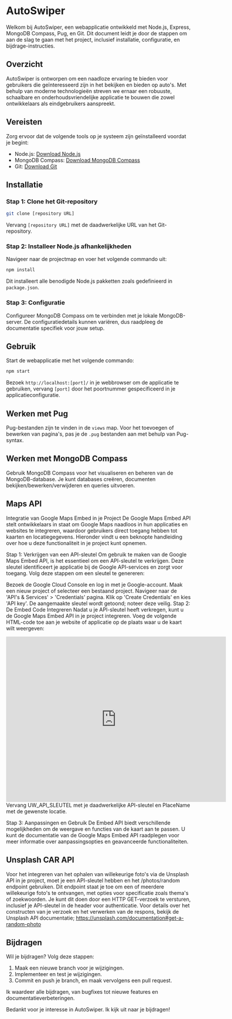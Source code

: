 # AutoSwiper

Welkom bij AutoSwiper, een webapplicatie ontwikkeld met Node.js, Express, MongoDB Compass, Pug, en Git. Dit document leidt je door de stappen om aan de slag te gaan met het project, inclusief installatie, configuratie, en bijdrage-instructies.

## Overzicht

AutoSwiper is ontworpen om een naadloze ervaring te bieden voor gebruikers die geïnteresseerd zijn in het bekijken en bieden op auto's. Met behulp van moderne technologieën streven we ernaar een robuuste, schaalbare en onderhoudsvriendelijke applicatie te bouwen die zowel ontwikkelaars als eindgebruikers aanspreekt.

## Vereisten

Zorg ervoor dat de volgende tools op je systeem zijn geïnstalleerd voordat je begint:
- Node.js: [Download Node.js](https://nodejs.org/)
- MongoDB Compass: [Download MongoDB Compass](https://www.mongodb.com/try/download/compass)
- Git: [Download Git](https://git-scm.com/)

## Installatie

### Stap 1: Clone het Git-repository

```bash
git clone [repository URL]
```

Vervang `[repository URL]` met de daadwerkelijke URL van het Git-repository.

### Stap 2: Installeer Node.js afhankelijkheden

Navigeer naar de projectmap en voer het volgende commando uit:

```bash
npm install
```

Dit installeert alle benodigde Node.js pakketten zoals gedefinieerd in `package.json`.

### Stap 3: Configuratie

Configureer MongoDB Compass om te verbinden met je lokale MongoDB-server. De configuratiedetails kunnen variëren, dus raadpleeg de documentatie specifiek voor jouw setup.

## Gebruik

Start de webapplicatie met het volgende commando:

```bash
npm start
```

Bezoek `http://localhost:[port]/` in je webbrowser om de applicatie te gebruiken, vervang `[port]` door het poortnummer gespecificeerd in je applicatieconfiguratie.

## Werken met Pug

Pug-bestanden zijn te vinden in de `views` map. Voor het toevoegen of bewerken van pagina's, pas je de `.pug` bestanden aan met behulp van Pug-syntax.

## Werken met MongoDB Compass

Gebruik MongoDB Compass voor het visualiseren en beheren van de MongoDB-database. Je kunt databases creëren, documenten bekijken/bewerken/verwijderen en queries uitvoeren.

## Maps API

Integratie van Google Maps Embed in je Project
De Google Maps Embed API stelt ontwikkelaars in staat om Google Maps naadloos in hun applicaties en websites te integreren, waardoor gebruikers direct toegang hebben tot kaarten en locatiegegevens. Hieronder vindt u een beknopte handleiding over hoe u deze functionaliteit in je project kunt opnemen.

Stap 1: Verkrijgen van een API-sleutel
Om gebruik te maken van de Google Maps Embed API, is het essentieel om een API-sleutel te verkrijgen. Deze sleutel identificeert je applicatie bij de Google API-services en zorgt voor toegang. Volg deze stappen om een sleutel te genereren:

Bezoek de Google Cloud Console en log in met je Google-account.
Maak een nieuw project of selecteer een bestaand project.
Navigeer naar de 'API's & Services' > 'Credentials' pagina.
Klik op 'Create Credentials' en kies 'API key'. De aangemaakte sleutel wordt getoond; noteer deze veilig.
Stap 2: De Embed Code Integreren
Nadat u je API-sleutel heeft verkregen, kunt u de Google Maps Embed API in je project integreren. Voeg de volgende HTML-code toe aan je website of applicatie op de plaats waar u de kaart wilt weergeven:

<iframe
  width="600"
  height="450"
  style="border:0"
  loading="lazy"
  allowfullscreen
  src="https://www.google.com/maps/embed/v1/place?key=UW_API_SLEUTEL&q=PlaceName">
</iframe>
Vervang UW_API_SLEUTEL met je daadwerkelijke API-sleutel en PlaceName met de gewenste locatie.

Stap 3: Aanpassingen en Gebruik
De Embed API biedt verschillende mogelijkheden om de weergave en functies van de kaart aan te passen. U kunt de documentatie van de Google Maps Embed API raadplegen voor meer informatie over aanpassingsopties en geavanceerde functionaliteiten.

## Unsplash CAR API

Voor het integreren van het ophalen van willekeurige foto's via de Unsplash API in je project, moet je een API-sleutel hebben en het /photos/random endpoint gebruiken. Dit endpoint staat je toe om een of meerdere willekeurige foto's te ontvangen, met opties voor specificatie zoals thema's of zoekwoorden. Je kunt dit doen door een HTTP GET-verzoek te versturen, inclusief je API-sleutel in de header voor authenticatie. Voor details over het constructen van je verzoek en het verwerken van de respons, bekijk de Unsplash API documentatie; https://unsplash.com/documentation#get-a-random-photo

## Bijdragen

Wil je bijdragen? Volg deze stappen:

1. Maak een nieuwe branch voor je wijzigingen.
2. Implementeer en test je wijzigingen.
3. Commit en push je branch, en maak vervolgens een pull request.

Ik waardeer alle bijdragen, van bugfixes tot nieuwe features en documentatieverbeteringen.

Bedankt voor je interesse in AutoSwiper. Ik kijk uit naar je bijdragen!
